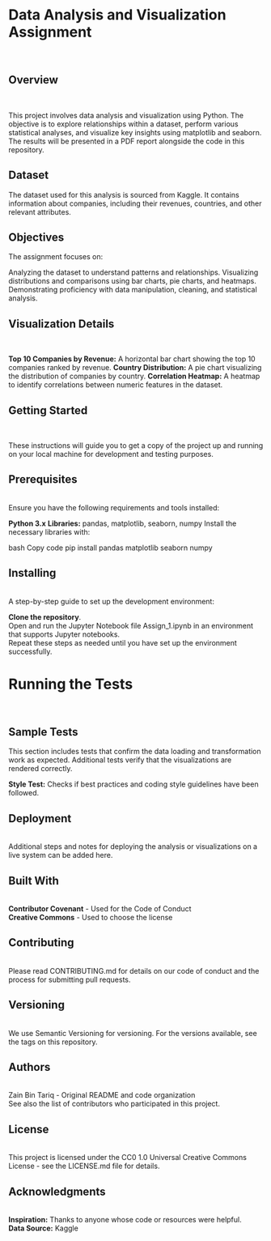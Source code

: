<h1> Data Analysis and Visualization Assignment </h1> <br>
<h2>Overview</h2> <br>

This project involves data analysis and visualization using Python. The objective is to explore relationships within a dataset, perform various statistical analyses, and visualize key insights using matplotlib and seaborn. The results will be presented in a PDF report alongside the code in this repository.

<h2>Dataset</h2>
The dataset used for this analysis is sourced from Kaggle. It contains information about companies, including their revenues, countries, and other relevant attributes.

<h2>Objectives</h2>
The assignment focuses on:

Analyzing the dataset to understand patterns and relationships.
Visualizing distributions and comparisons using bar charts, pie charts, and heatmaps.
Demonstrating proficiency with data manipulation, cleaning, and statistical analysis. <br>

<h2>Visualization Details</h2> <br>

<strong>Top 10 Companies by Revenue:</strong> A horizontal bar chart showing the top 10 companies ranked by revenue.
<strong>Country Distribution:</strong> A pie chart visualizing the distribution of companies by country.
<strong>Correlation Heatmap:</strong> A heatmap to identify correlations between numeric features in the dataset.

<h2>Getting Started</h2> <br>

These instructions will guide you to get a copy of the project up and running on your local machine for development and testing purposes. <br>

<h2>Prerequisites</h2> <br>
Ensure you have the following requirements and tools installed:

<b>Python 3.x</b>
<b>Libraries:</b> pandas, matplotlib, seaborn, numpy
Install the necessary libraries with:

bash
Copy code
pip install pandas matplotlib seaborn numpy <br>
<h2>Installing</h2> <br>
A step-by-step guide to set up the development environment:

<b>Clone the repository</b>. <br>
Open and run the Jupyter Notebook file Assign_1.ipynb in an environment that supports Jupyter notebooks. <br>
Repeat these steps as needed until you have set up the environment successfully.
<br>

<h1>Running the Tests</h1> <br>
<h2>Sample Tests</h2>
This section includes tests that confirm the data loading and transformation work as expected. Additional tests verify that the visualizations are rendered correctly. <br>

<b>Style Test:</b> Checks if best practices and coding style guidelines have been followed. <br>
<h2>Deployment</h2> <br>
Additional steps and notes for deploying the analysis or visualizations on a live system can be added here. <br>

<h2>Built With</h2><br>
<b>Contributor Covenant</b> - Used for the Code of Conduct<br>
<b>Creative Commons</b> - Used to choose the license <br>
<h2>Contributing</h2> <br>
Please read CONTRIBUTING.md for details on our code of conduct and the process for submitting pull requests.
<br>
<h2>Versioning</h2> <br>
We use Semantic Versioning for versioning. For the versions available, see the tags on this repository.
<br>

<h2>Authors</h2> <br>
Zain Bin Tariq - Original README and code organization <br>
See also the list of contributors who participated in this project.
<br>
<h2>License</h2> <br>
This project is licensed under the CC0 1.0 Universal Creative Commons License - see the LICENSE.md file for details.
<br>
<h2>Acknowledgments</h2><br>
<b>Inspiration:</b> Thanks to anyone whose code or resources were helpful. <br>
<b>Data Source:</b> Kaggle
